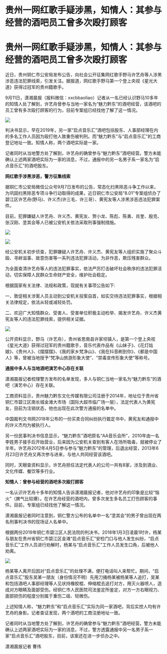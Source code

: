 # 贵州一网红歌手疑涉黑，知情人：其参与经营的酒吧员工曾多次殴打顾客

# 贵州一网红歌手疑涉黑，知情人：其参与经营的酒吧员工曾多次殴打顾客

近日，贵州铜仁市公安局发布公告，向社会公开征集网红歌手野马许艺舟等人涉黑涉恶违法犯罪线索，引发关注。据报道，网红歌手野马第一个登上央视《星光大道》获得过冠军的贵州籍歌手。

9月11日，潇湘晨报（报料微信：xxcbbaoliao）记者从一名已经认识野马10多年的知情人处了解到，许艺舟曾参与当地一家名为“魅力黔东”的酒吧经营，该酒吧的员工曾有多次殴打顾客的行为，目前专案组已经找他了解了这一情况。

![](https://inews.gtimg.com/om_bt/OgvjtgNsZnse0iFJKTVYdWiUBEJAj3vkaIU24qV8YJbuYAA/1000)

判决书显示，早在2019年，另一家“启点音乐汇”酒吧包括股东、人事部经理在内的多名工作人员因为殴打他人致重伤被判刑。而“魅力黔东”与“启点音乐汇”的工商登记地址一致。知情人称，两个酒吧实际是一家。

记者同时从当地警方处了解到，许艺舟的确曾参与“魅力黔东”酒吧经营。警方未能确认上述两家酒吧实际为一家的消息，不过，通报中的另一名男子系一家名为“启点音乐汇”的酒吧股东。

**网红歌手涉黑涉恶，警方征集线索**

据铜仁市公安局微信公众号9月7日发布的公告，常态化扫黑除恶斗争工作以来，为巩固扫黑除恶专项斗争行动取得的成果，近日铜仁市公安局“8.01”专案组侦办了碧江区许艺舟(野马)、许义杰(许三毛、许三哥）、黄宪友等人涉黑涉恶违法犯罪案件。

目前，犯罪嫌疑人许艺舟、许义杰、黄宪友、贺小龙、陈彪、陈勇、肖奎、殷克、张汉刚、塗其会等人已被公安机关依法采取刑事强制措施。

![](https://inews.gtimg.com/om_bt/Oh9GZKiaZvp4gyP4D4QqZXw3fhvo9EgderOsAvPHd5J28AA/1000)

![](https://inews.gtimg.com/om_bt/OKJ0IKRV8xNYgLwSl4gE6yG6igarcZuJGmJt3eUVieXF0AA/1000)

经公安机关初步侦查，犯罪嫌疑人许艺舟、许义杰、黄宪友等人组织实施了聚众斗殴、寻衅滋事、故意伤害等一系列违法犯罪活动，为非作恶，欺压残害群众。

为全面查清许艺舟等人的违法犯罪事实，依法严厉打击破坏社会秩序的违法犯罪活动，切实保障人民群众生命财产安全，维护社会稳定。

根据国家有关法律、法规和政策，现就有关事项公告如下:

一、敦促相关涉案人员主动到公安机关投案自首，如实交待违法犯罪事实，根据相关法律规定，依法从轻或减轻处罚。

二、欢迎广大知情群众、受害人、受害单位积极主动检举、揭发许艺舟、许义杰黄宪友等人的违法犯罪线索，提供相关证据。

![](https://inews.gtimg.com/om_bt/OTtnOV36np5cJ9Bq8UcMjmQt9pLxpR2emDZQTFxhlM1wEAA/1000)

公开资料显示，野马（许艺舟），贵州省思南县许家坝镇人，是第一个登上央视《星光大道》获得过冠军的贵州籍歌手，音乐代表作品有《山妹子》、《花灯姑娘》、《贵州人》、《摆摆摆》、《我的家乡梵净山》、《我在抖音刷到你》、《都是中国人》等，曾被当地授予“梵净山旅游形象大使”、“禁毒宣传形象大使”等称号。

**通报中多人与当地酒吧演艺中心存在关联**

潇湘晨报记者梳理警方发布的名单发现，多人与铜仁当地一家名为“魅力黔东”的酒吧（演艺中心）存在关联。

工商资料显示，贵州魅力黔东文化传媒有限公司注册于2014年，地址位于贵州省铜仁市碧江区南长城金滩大市场（国际大超市临广场一层），法定代表人为黄宪友，目前为注销状态，他也出现在此次警方通报的名单中。

中国裁判文书网2018年公布的一份买卖合同纠纷执行裁定书中，黄宪友和通报中的许义杰均为被执行人。

另一份民事判决书信息显示，“魅力黔东”酒吧原名“AA音乐会所”，2010年由一名李姓男子接手后开始营业，后来因为公安机关查到有客人在场所吸毒，就被停业了半年。许艺舟2012年4月5日参与参与“魅力黔东”的管理，后退出经营，2013年6月23日许艺舟又再次参与进来，与他人共同经营该酒吧。

同时，天眼查资料显示，许艺舟担任法定代表人的公司一共有8家，涉及到酒业、文化传媒、餐饮等多行业。

**知情人：曾参与经营的酒吧多次殴打顾客**

一名认识许艺舟十多年的知情人告诉潇湘晨报记者，他对许艺舟的印象是比较“恼火”（脾气比较爆）。在许艺舟经营的酒吧内，曾多次发生多名员工打伤顾客的事件。目前，专案组已经找他了解这一情况。

潇湘晨报记者同时注意到，铜仁警方公布的名单中一名“塗其会”的男子曾出现在两名刑事判决书的现场证人名单中。

根据两份2019年铜仁市碧江区人民法院的判决书，2018年1月3日凌晨1时许，杨某与朋友在贵州省铜仁市碧江区金滩“启点音乐汇”安检门口与他人发生纠纷，“启点音乐汇”工作人员进行劝解时，杨某与“启点音乐汇”工作人员发生口角，后被他人劝离。

![](https://inews.gtimg.com/om_bt/Oa4fke09OE9-C53QgNd_7hKebSLe0lcfArk3YLsQNNXDAAA/1000)

杨某等人离开后因对“启点音乐汇”的处理不满，便打电话叫人来帮忙。期间，“启点音乐汇”股东吴某一朋友（身份情况不明）先用刀捅杨某被杨某等人追打，吴某和包括酒吧人事部经理等人见状持橡胶棍、伸缩棍去追打对方，用灭火器喷人，造成对方眼睛及面部受伤。经铜仁市人民医院司法鉴定所鉴定，对方一方右眼视力、面部损伤的程度分别属于重伤二级、轻微伤。

上述知情人称，“魅力黔东”和“启点音乐汇”实际为同一家酒吧，背后实控人均有许艺舟的身影。记者查证发现，两个酒吧的工商注册地址一致。

记者同时从当地警方处了解到，许艺舟的确曾参与“魅力黔东”酒吧经营。警方未能确认上述两家酒吧实际为一家的消息，不过，警方透露通报中另一名男子系一家“启点音乐汇”酒吧股东，目前，该案还在进一步侦办之中。

潇湘晨报记者 曹伟

